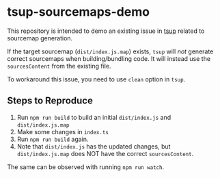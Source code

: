 # tsup-sourcemaps-demo

This repository is intended to demo an existing issue in [tsup](https://github.com/egoist/tsup)
related to sourcemap generation.

If the target sourcemap (`dist/index.js.map`) exists, `tsup` will _not_ generate
correct sourcemaps when building/bundling code. It will instead use the `sourcesContent`
from the existing file.

To workaround this issue, you need to use `clean` option in `tsup`.

## Steps to Reproduce

1. Run `npm run build` to build an initial `dist/index.js` and `dist/index.js.map`
2. Make some changes in `index.ts`
3. Run `npm run build` again.
4. Note that `dist/index.js` has the updated changes, but `dist/index.js.map` does NOT have
the correct `sourcesContent`.

The same can be observed with running `npm run watch`.
